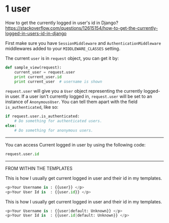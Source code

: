 

# 1 user
How to get the currently logged in user's id in Django?
https://stackoverflow.com/questions/12615154/how-to-get-the-currently-logged-in-users-id-in-django

[](https://stackoverflow.com/posts/12615192/timeline)

First make sure you have `SessionMiddleware` and `AuthenticationMiddleware` middlewares added to your `MIDDLEWARE_CLASSES` setting.

The current `user` is in `request` object, you can get it by:

```python
def sample_view(request):
    current_user = request.user
    print current_user.id
    print current_user  # username is shown
```

`request.user` will give you a `User` object representing the currently logged-in user. If a user isn't currently logged in, `request.user` will be set to an instance of `AnonymousUser`. You can tell them apart with the field `is_authenticated`, like so:

```python
if request.user.is_authenticated:
    # Do something for authenticated users.
else:
    # Do something for anonymous users.
```

---
[](https://stackoverflow.com/posts/38551940/timeline)

You can access Current logged in user by using the following code:

```python
request.user.id
```


---



FROM WITHIN THE TEMPLATES

This is how I usually get current logged in user and their id in my templates.

```python
<p>Your Username is : {{user}} </p>
<p>Your User Id is  : {{user.id}} </p>
```




This is how I usually get current logged in user and their id in my templates.

```python
<p>Your Username is : {{user|default: Unknown}} </p>
<p>Your User Id is  : {{user.id|default: Unknown}} </p>
```


